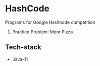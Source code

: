 # HashCode
Programs for Google Hashnode competition

1. Practice Problem: More Pizza 

## Tech-stack

* Java-11

